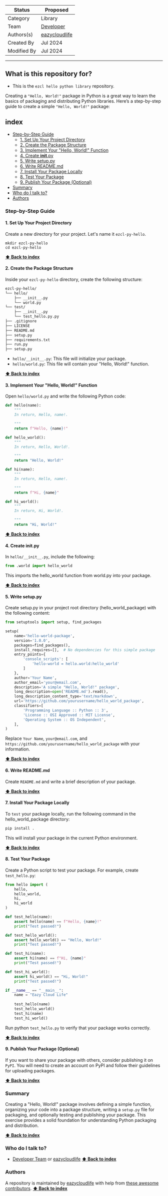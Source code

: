 | Status      | Proposed                                                           |
|-------------|--------------------------------------------------------------------|
| Category    | Library                                                            |
| Team        | [Developer](https://github.com/orgs/easycloudlife/teams/Developer) |
| Authors(s)   | [eazycloudlife](https://github.com/eazycloudlife)                  |
| Created By  | Jul 2024                                                           |
| Modified By | Jul 2024                                                           |
---

## What is this repository for?
- This is the `ezcl hello python library` repository.

Creating a `"Hello, World!"` package in Python is a great way to learn the basics of packaging and distributing Python libraries. Here’s a step-by-step guide to create a simple `"Hello, World!"` package:

## index
- [Step-by-Step Guide](#step-by-step-guide)
    - [1. Set Up Your Project Directory](#1-set-up-your-project-directory)
    - [2. Create the Package Structure](#2-create-the-package-structure)
    - [3. Implement Your "Hello, World!" Function](#3-implement-your-hello-world-function)
    - [4. Create __init__.py](#4-create-initpy)
    - [5. Write setup.py](#5-write-setuppy)
    - [6. Write README.md](#6-write-readmemd)
    - [7. Install Your Package Locally](#7.-install-your-package-locally)
    - [8. Test Your Package](#8-test-your-package)
    - [9. Publish Your Package (Optional)](#9-publish-your-package-optional)
- [Summary](#summary)
- [Who do I talk to?](#who-do-i-talk-to)
- [Authors](#authors)

### Step-by-Step Guide

#### 1. Set Up Your Project Directory
Create a new directory for your project. Let's name it `ezcl-py-hello`.

```shell
mkdir ezcl-py-hello
cd ezcl-py-hello
```

**[⬆ Back to index](#index)**

#### 2. Create the Package Structure
Inside your `ezcl-py-hello` directory, create the following structure:

```bash
ezcl-py-hello/
└── hello/
    ├── __init__.py
    └── world.py
└── test/
    ├── __init__.py
    └── test_hello.py.py
├── .gitignore
├── LICENSE
├── README.md
├── setup.py
├── requirements.txt
├── run.py
├── setup.py
```

- `hello/__init__.py`: This file will initialize your package.
- `hello/world.py`: This file will contain your "Hello, World!" function.

**[⬆ Back to index](#index)**

#### 3. Implement Your "Hello, World!" Function
Open `hello/world.py` and write the following Python code:

```python
def hello(name):
    """
    In return, Hello, name!.

    """
    return f"Hello, {name}!"

def hello_world():
    """
    In return, Hello, World!.

    """
    return "Hello, World!"

def hi(name):
    """
    In return, Hello, name!.

    """
    return f"Hi, {name}"

def hi_world():
    """
    In return, Hi, World!.

    """
    return "Hi, World!"

```

**[⬆ Back to index](#index)**

#### 4. Create __init__.py

In `hello/__init__.py`, include the following:

```python
from .world import hello_world
```
This imports the hello_world function from world.py into your package.

**[⬆ Back to index](#index)**

#### 5. Write setup.py
Create setup.py in your project root directory (hello_world_package) with the following content:

```python
from setuptools import setup, find_packages

setup(
    name='hello-world-package',
    version='1.0.0',
    packages=find_packages(),
    install_requires=[],  # No dependencies for this simple package
    entry_points={
        'console_scripts': [
            'hello-world = hello.world:hello_world'
        ]
    },
    author='Your Name',
    author_email='your@email.com',
    description='A simple "Hello, World!" package',
    long_description=open('README.md').read(),
    long_description_content_type='text/markdown',
    url='https://github.com/yourusername/hello_world_package',
    classifiers=[
        'Programming Language :: Python :: 3',
        'License :: OSI Approved :: MIT License',
        'Operating System :: OS Independent',
    ],
)
```

Replace `Your Name`, `your@email.com`, and `https://github.com/yourusername/hello_world_package` with your information.

**[⬆ Back to index](#index)**

#### 6. Write README.md
Create `README.md` and write a brief description of your package.

**[⬆ Back to index](#index)**

#### 7. Install Your Package Locally
To `test` your package locally, run the following command in the hello_world_package directory:

```bash
pip install .
```
This will install your package in the current Python environment.

**[⬆ Back to index](#index)**

#### 8. Test Your Package
Create a Python script to test your package. For example, create `test_hello.py`:

```python
from hello import (
    hello,
    hello_world,
    hi,
    hi_world
)

def test_hello(name):
    assert hello(name) == f"Hello, {name}!"
    print("Test passed!")

def test_hello_world():
    assert hello_world() == "Hello, World!"
    print("Test passed!")

def test_hi(name):
    assert hi(name) == f"Hi, {name}"
    print("Test passed!")

def test_hi_world():
    assert hi_world() == "Hi, World!"
    print("Test passed!")

if __name__ == "__main__":
    name = "Eazy Cloud Life"
    
    test_hello(name)
    test_hello_world()
    test_hi(name)
    test_hi_world()

```

Run python `test_hello.py` to verify that your package works correctly.

**[⬆ Back to index](#index)**

#### 9. Publish Your Package (Optional)
If you want to share your package with others, consider publishing it on `PyPI`. You will need to create an account on PyPI and follow their guidelines for uploading packages.

**[⬆ Back to index](#index)**

### Summary
Creating a "Hello, World!" package involves defining a simple function, organizing your code into a package structure, writing a `setup.py` file for packaging, and optionally testing and publishing your package. This exercise provides a solid foundation for understanding Python packaging and distribution.

**[⬆ Back to index](#index)**

### Who do I talk to?
- [Developer Team](https://github.com/orgs/easycloudlife/teams/Developer) or [eazycloudlife](https://github.com/eazycloudlife) **[⬆ Back to index](#index)**

### Authors
A repository is maintained by [eazycloudlife](https://github.com/eazycloudlife) with help from [these awesome contributors](https://github.com/eazycloudlife/ezcl-py-hello/graphs/contributors). **[⬆ Back to index](#index)**
